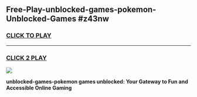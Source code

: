 
## Free-Play-unblocked-games-pokemon-Unblocked-Games #z43nw
<h3>
<a href="https://news.freeplayer.one?title=unblocked-games-pokemon&ref=8M">CLICK TO PLAY</a></h3>
<hr>

<h3>
<a href="https://news.freeplayer.one?title=unblocked-games-pokemon&ref=8M">CLICK 2 PLAY</a>
  
</h3>

<a href="https://news.freeplayer.one?title=unblocked-games-pokemon&ref=8M"><img src="https://clearcache.store/games.png"></a>


**unblocked-games-pokemon games unblocked: Your Gateway to Fun and Accessible Online Gaming**
